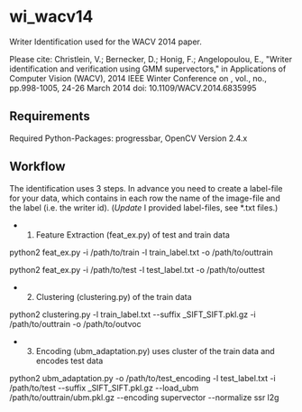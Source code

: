# wi_wacv14
Writer Identification used for the WACV 2014 paper.

Please cite: 
Christlein, V.; Bernecker, D.; Honig, F.; Angelopoulou, E.,
"Writer identification and verification using GMM supervectors," in
Applications of Computer Vision (WACV), 2014 IEEE Winter Conference on , vol.,
no., pp.998-1005, 24-26 March 2014 doi: 10.1109/WACV.2014.6835995

## Requirements
Required Python-Packages: progressbar, OpenCV Version 2.4.x

## Workflow 
The identification uses 3 steps.  In advance you need to create a label-file for your data, which contains
in each row the name of the image-file and the label (i.e. the writer id). (*Update* I provided label-files, see \*.txt files.)

* 1. Feature Extraction (feat_ex.py) of test and train data

python2 feat_ex.py -i /path/to/train -l train_label.txt -o /path/to/outtrain

python2 feat_ex.py -i /path/to/test -l test_label.txt -o /path/to/outtest

* 2. Clustering (clustering.py) of the train data

python2 clustering.py -l train_label.txt --suffix _SIFT_SIFT.pkl.gz -i /path/to/outtrain -o /path/to/outvoc 

* 3. Encoding (ubm_adaptation.py) uses cluster of the train data and encodes test
   data

python2 ubm_adaptation.py -o /path/to/test_encoding -l test_label.txt -i /path/to/test --suffix _SIFT_SIFT.pkl.gz --load_ubm /path/to/outtrain/ubm.pkl.gz --encoding supervector --normalize ssr l2g 


